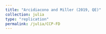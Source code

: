 ```yaml
---
title: "Arcidiacono and Miller (2019, QE)"
collection: julia
type: "replication"
permalink: /julia/CCP-FD
---
```


